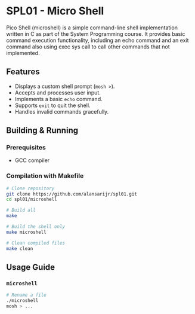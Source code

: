 # SPL01 - Micro Shell

Pico Shell (microshell) is a simple command-line shell implementation written in C as part of the System Programming course. It provides basic command execution functionality, including an echo command and an exit command also using exec sys call to call other commands that not implemented.

## **Features**  
- Displays a custom shell prompt (`mosh >`).  
- Accepts and processes user input. 
- Implements a basic `echo` command.  
- Supports `exit` to quit the shell.  
- Handles invalid commands gracefully.  


## Building & Running

### Prerequisites
- GCC compiler

### Compilation with Makefile
```bash
# Clone repository
git clone https://github.com/alansarijr/spl01.git
cd spl01/microshell

# Build all
make

# Build the shell only
make microshell

# Clean compiled files
make clean
```

## Usage Guide

### `microshell`
```bash
# Rename a file
./microshell
mosh > ...
```
